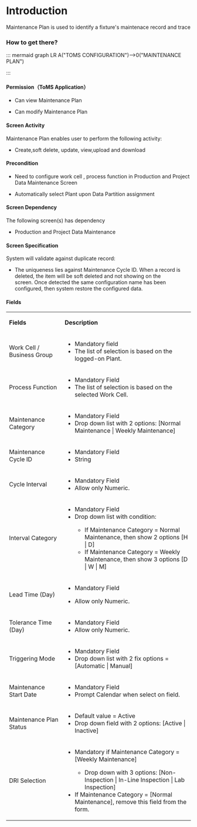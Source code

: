 # Introduction

Maintenance Plan is used to identify a fixture's maintenace record and trace


### **How to get there?** 



::: mermaid
graph LR
A("TOMS CONFIGURATION")-->0("MAINTENANCE PLAN")

:::


#### **Permission（ToMS Application）** 



- Can view Maintenance Plan

- Can modify Maintenance Plan


#### **Screen Activity** 


Maintenance Plan enables user to perform the following activity:

- Create,soft delete, update, view,upload and download


#### **Precondition** 



- Need to configure work cell , process function in Production and Project Data Maintenance Screen

- Automatically select Plant upon Data Partition assignment


#### **Screen Dependency** 


The following screen(s) has dependency 

- Production and Project Data Maintenance


#### **Screen Specification** 


System will validate against duplicate record:

- The uniqueness lies against Maintenance Cycle ID.
When a record is deleted, the item will be soft deleted and not showing on the screen. Once detected the same configuration name has been configured, then system restore the configured data.


#### **Fields** 


<table class="confluenceTable"><colgroup><col /><col /></colgroup><tbody><tr><td class="confluenceTd"><p><strong>Fields</strong></p></td><td class="confluenceTd"><p><strong>Description</strong></p></td></tr><tr><td class="confluenceTd"><p>Work Cell / Business Group</p></td><td class="confluenceTd"><ul><li>Mandatory field</li><li>The list of selection is based on the logged-on Plant.</li></ul></td></tr><tr><td class="confluenceTd"><p>Process Function</p></td><td class="confluenceTd"><ul><li>Mandatory Field</li><li>The list of selection is based on the selected Work Cell.</li></ul></td></tr><tr><td class="confluenceTd"><p>Maintenance Category</p></td><td class="confluenceTd"><ul><li>Mandatory Field</li><li>Drop down list with 2 options: [Normal Maintenance | Weekly Maintenance]</li></ul></td></tr><tr><td class="confluenceTd"><p>Maintenance Cycle ID</p></td><td class="confluenceTd"><ul><li>Mandatory Field</li><li>String</li></ul></td></tr><tr><td class="confluenceTd"><p>Cycle Interval</p></td><td class="confluenceTd"><ul><li>Mandatory Field</li><li>Allow only Numeric.</li></ul></td></tr><tr><td class="confluenceTd"><p>Interval Category</p></td><td class="confluenceTd"><ul><li>Mandatory Field</li><li>Drop down list with condition:</li><ul><li>If Maintenance Category = Normal Maintenance, then show 2 options [H | D]</li><li>If Maintenance Category = Weekly Maintenance, then show 3 options [D | W | M]</li></ul></ul></td></tr><tr><td class="confluenceTd"><p>Lead Time (Day)</p></td><td class="confluenceTd"><ul><li>Mandatory Field</li></ul><ul><li>Allow only Numeric.</li></ul></td></tr><tr><td class="confluenceTd"><p>Tolerance Time (Day)</p></td><td class="confluenceTd"><ul><li>Mandatory Field</li><li>Allow only Numeric.</li></ul></td></tr><tr><td class="confluenceTd"><p>Triggering Mode</p></td><td class="confluenceTd"><ul><li>Mandatory Field</li><li>Drop down list with 2 fix options = [Automatic | Manual]</li></ul></td></tr><tr><td class="confluenceTd"><p>Maintenance Start Date</p></td><td class="confluenceTd"><ul><li>Mandatory Field</li><li>Prompt Calendar when select on field.</li></ul></td></tr><tr><td class="confluenceTd"><p>Maintenance Plan Status</p></td><td class="confluenceTd"><ul><li>Default value = Active</li><li>Drop down field with 2 options: [Active | Inactive]</li></ul></td></tr><tr><td class="confluenceTd"><p>DRI Selection</p></td><td class="confluenceTd"><ul><li>Mandatory if Maintenance Category = [Weekly Maintenance]</li><ul><li>Drop down with 3 options: [Non-Inspection | In-Line Inspection | Lab Inspection]</li></ul><li>If Maintenance Category = [Normal Maintenance], remove this field from the form.</li></ul></td></tr></tbody></table>

